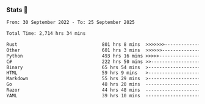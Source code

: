 ### Stats 👋
<!--START_SECTION:waka-->

```txt
From: 30 September 2022 - To: 25 September 2025

Total Time: 2,714 hrs 34 mins

Rust                               801 hrs 8 mins  >>>>>>>------------------   29.51 %
Other                              601 hrs 3 mins  >>>>>>-------------------   22.14 %
Python                             493 hrs 16 mins >>>>>--------------------   18.17 %
C#                                 222 hrs 50 mins >>-----------------------   08.21 %
Binary                             65 hrs 54 mins  >------------------------   02.43 %
HTML                               59 hrs 9 mins   >------------------------   02.18 %
Markdown                           55 hrs 29 mins  >------------------------   02.04 %
Go                                 48 hrs 20 mins  -------------------------   01.78 %
Razor                              44 hrs 48 mins  -------------------------   01.65 %
YAML                               39 hrs 10 mins  -------------------------   01.44 %
```

<!--END_SECTION:waka-->

<!--
**buhaytza2005/buhaytza2005** is a ✨ _special_ ✨ repository because its `README.md` (this file) appears on your GitHub profile.

Here are some ideas to get you started:

- 🔭 I’m currently working on ...
- 🌱 I’m currently learning ...
- 👯 I’m looking to collaborate on ...
- 🤔 I’m looking for help with ...
- 💬 Ask me about ...
- 📫 How to reach me: ...
- 😄 Pronouns: ...
- ⚡ Fun fact: ...
-->


